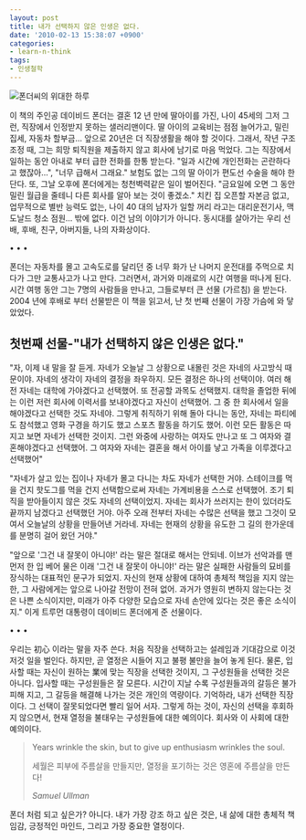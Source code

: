```yaml
---
layout: post
title: 내가 선택하지 않은 인생은 없다.
date: '2010-02-13 15:38:07 +0900'
categories:
- learn-n-think
tags:
- 인생철학
---
```


![폰더씨의 위대한 하루](http://goodsoilchurch.org/wp/wp-content/uploads/2014/01/%ED%8F%B0%EB%8D%94%EC%94%A8%EC%9D%98%EC%9C%84%EB%8C%80%ED%95%9C%ED%95%98%EB%A3%A8.jpg)

이 책의 주인공 데이비드 폰더는 결혼 12 년 만에 딸아이를 가진, 나이 45세의 그저 그런, 직장에서 인정받지 못하는 샐러리맨이다. 딸 아이의 교육비는 점점 늘어가고, 밀린 집세, 자동차 할부금... 앞으로 20년은 더 직장생활을 해야 할 것이다. 그래서, 작년 구조조정 때, 그는 희망 퇴직원을 제출하지 않고 회사에 남기로 마음 먹었다. 그는 직장에서 일하는 동안 아내로 부터 급한 전화를 한통 받는다. "일과 시간에 개인전화는 곤란하다고 했잖아...", "너무 급해서 그래요." 보험도 없는 그의 딸 아이가 편도선 수술을 해야 한단다. 또, 그날 오후에 폰더에게는 청천벽력같은 일이 벌어진다. "금요일에 오면 그 동안 밀린 월급을 줄테니 다른 회사를 알아 보는 것이 좋겠소." 치킨 집 오픈할 자본금 없고, 업무적으로 별반 능력도 없는, 나이 40 대의 남자가 일할 꺼리 라고는 대리운전기사, 맥도날드 청소 점원... 밖에 없다. 이건 남의 이야기가 아니다. 동시대를 살아가는 우리 선배, 후배, 친구, 아버지들, 나의 자화상이다.

<div class="spacer">• • •</div>

폰더는 자동차를 몰고 고속도로를 달리던 중 너무 화가 난 나머지 운전대를 주먹으로 치다가 그만 교통사고가 나고 만다. 그러면서, 과거와 미래로의 시간 여행을 떠나게 된다. 시간 여행 동안 그는 7명의 사람들을 만나고, 그들로부터 큰 선물 (가르침) 을 받는다. 2004 년에 후배로 부터 선물받은 이 책을 읽고서, 난 첫 번째 선물이 가장 가슴에 와 닿았었다.

<!--more-->

## 첫번째 선물-"내가 선택하지 않은 인생은 없다."

"자, 이제 내 말을 잘 듣게. 자네가 오늘날 그 상황으로 내몰린 것은 자네의 사고방식 때문이야. 자네의 생각이 자네의 결정을 좌우하지. 모든 결정은 하나의 선택이야. 여러 해 전 자네는 대학에 가야겠다고 선택했어. 또 전공할 과목도 선택했지. 대학을 졸업한 뒤에는 이런 저런 회사에 이력서를 보내야겠다고 자신이 선택했어. 그 중 한 회사에서 일을 해야겠다고 선택한 것도 자네야. 그렇게 취직하기 위해 돌아 다니는 동안, 자네는 파티에도 참석했고 영화 구경을 하기도 했고 스포츠 활동을 하기도 했어. 이런 모든 활동은 따지고 보면 자네가 선택한 것이지. 그런 와중에 사랑하는 여자도 만나고 또 그 여자와 결혼해야겠다고 선택했어. 그 여자와 자네는 결혼을 해서 아이를 낳고 가족을 이루겠다고 선택했어"

"자네가 살고 있는 집이나 자네가 몰고 다니는 차도 자네가 선택한 거야. 스테이크를 먹을 건지 핫도그를 먹을 건지 선택함으로써 자네는 가계비용을 스스로 선택했어. 조기 퇴직을 받아들이지 않은 것도 자네의 선택이었지. 자네는 회사가 쓰러지는 한이 있더라도 끝까지 남겠다고 선택했던 거야. 아주 오래 전부터 자네는 수많은 선택을 했고 그것이 모여서 오늘날의 상황을 만들어낸 거라네. 자네는 현재의 상황을 유도한 그 길의 한가운데를 분명히 걸어 왔던 거야."

"앞으로 '그건 내 잘못이 아니야!' 라는 말은 절대로 해서는 안되네. 이브가 선악과를 맨 먼저 한 입 베어 물은 이래 '그건 내 잘못이 아니야!' 라는 말은 실패한 사람들의 묘비를 장식하는 대표적인 문구가 되었지. 자신의 현재 상황에 대하여 총체적 책임을 지지 않는 한, 그 사람에게는 앞으로 나아갈 전망이 전혀 없어. 과거가 영원히 변하지 않는다는 것은 나쁜 소식이지만, 미래가 아주 다양한 모습으로 자네 손안에 있다는 것은 좋은 소식이지." 이게 트루먼 대통령이 데이비드 폰더에게 준 선물이다.

<div class="spacer">• • •</div>

우리는 初心 이라는 말을 자주 쓴다. 처음 직장을 선택하고는 설레임과 기대감으로 이것 저것 일을 벌인다. 하지만, 곧 열정은 시들어 지고 불평 불만을 늘어 놓게 된다. 물론, 입사할 때는 자신이 원하는 業에 맞는 직장을 선택한 것이지, 그 구성원들을 선택한 것은 아니다. 입사할 때는 구성원들은 잘 모른다. 시간이 지날 수록 구성원들과의 갈등은 불가피해 지고, 그 갈등을 해결해 나가는 것은 개인의 역량이다. 기억하라, 내가 선택한 직장이다. 그 선택이 잘못되었다면 빨리 일어 서자. 그렇게 하는 것이, 자신의 선택을 후회하지 않으면서, 현재 열정을 불태우는 구성원들에 대한 예의이다. 회사와 이 사회에 대한 예의이다.

> Years wrinkle the skin, but to give up enthusiasm wrinkles the soul.
>
> 세월은 피부에 주름살을 만들지만, 열정을 포기하는 것은 영혼에 주름살을 만든다!
> <footer><cite>Samuel Ullman</cite></footer>

폰더 처럼 되고 싶은가? 아니다. 내가 가장 강조 하고 싶은 것은, 내 삶에 대한 총체적 책임감, 긍정적인 마인드, 그리고 가장 중요한 열정이다.
